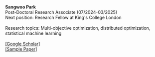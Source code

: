 \
**Sangwoo Park**\
Post-Doctoral Research Associate (07/2024-03/2025)\
Next position: Research Fellow at King's College London\
\
Research topics: Multi-objective optimization, distributed optimization, statistical machine learning\
\
[[Google Scholar]](https://scholar.google.com/citations?user=0Ap-yfYAAAAJ&hl=en)\
[[Sample Paper]](https://ieeexplore.ieee.org/stamp/stamp.jsp?tp=&arnumber=10890785)